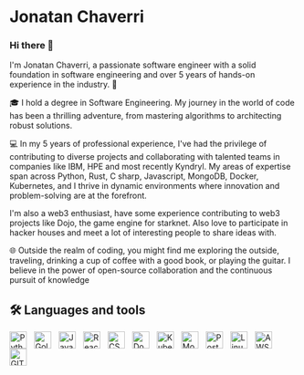 # Jonatan Chaverri

### Hi there 👋

I'm Jonatan Chaverri, a passionate software engineer with a solid foundation in software engineering and over 5 years of hands-on experience in the industry. 🚀

🎓 I hold a degree in Software Engineering. My journey in the world of code has been a thrilling adventure, from mastering algorithms to architecting robust solutions.

💻 In my 5 years of professional experience, I've had the privilege of contributing to diverse projects and collaborating with talented teams in companies like IBM, HPE and most recently Kyndryl. My areas of expertise span across Python, Rust, C sharp, Javascript, MongoDB, Docker, Kubernetes, and I thrive in dynamic environments where innovation and problem-solving are at the forefront.

I'm also a web3 enthusiast, have some experience contributing to web3 projects like Dojo, the game engine for starknet. Also love to participate in hacker houses and meet a lot of interesting people to share ideas with.

🌐 Outside the realm of coding, you might find me exploring the outside, traveling, drinking a cup of coffee with a good book, or playing the guitar. I believe in the power of open-source collaboration and the continuous pursuit of knowledge


## 🛠️ Languages and tools

<img align="left" style="padding-right:10px;" width="30px" src="https://cdn.jsdelivr.net/gh/devicons/devicon/icons/python/python-original.svg" title="Python" />
<img align="left" style="padding-right:10px;" width="30px" src="https://cdn.jsdelivr.net/gh/devicons/devicon/icons/go/go-original-wordmark.svg" title="Golang"/>
<img align="left" style="padding-right:10px;" width="30px" src="https://cdn.jsdelivr.net/gh/devicons/devicon/icons/javascript/javascript-original.svg" title="Javascript"/>
<img align="left" style="padding-right:10px;" width="30px" src="https://cdn.jsdelivr.net/gh/devicons/devicon/icons/react/react-original.svg" title="React"/>
<img align="left" style="padding-right:10px;" width="30px" src="https://cdn.jsdelivr.net/gh/devicons/devicon/icons/csharp/csharp-original.svg" title="CSharp"/>
<img align="left" style="padding-right:10px;" width="30px" src="https://cdn.jsdelivr.net/gh/devicons/devicon/icons/docker/docker-original.svg" title="Docker"/>
<img align="left" style="padding-right:10px;" width="30px" src="https://cdn.jsdelivr.net/gh/devicons/devicon/icons/kubernetes/kubernetes-plain.svg" title="Kubernetes"/>
<img align="left" style="padding-right:10px;" width="30px" src="https://cdn.jsdelivr.net/gh/devicons/devicon/icons/mongodb/mongodb-original-wordmark.svg" title="MongoDB" />
<img align="left" style="padding-right:10px;" width="30px" src="https://cdn.jsdelivr.net/gh/devicons/devicon/icons/postgresql/postgresql-original.svg" title="PostgreSQL" />
<img align="left" style="padding-right:10px;" width="30px" src="https://cdn.jsdelivr.net/gh/devicons/devicon/icons/linux/linux-original.svg" title="Linux" />
<img align="left" style="padding-right:10px;" width="30px" src="https://cdn.jsdelivr.net/gh/devicons/devicon/icons/amazonwebservices/amazonwebservices-plain-wordmark.svg" title="AWS" />
<img align="left" style="padding-right:10px;" width="30px" src="https://cdn.jsdelivr.net/gh/devicons/devicon/icons/git/git-plain-wordmark.svg" title="GIT" />

<!--
**Jonatan-Chaverri/Jonatan-Chaverri** is a ✨ _special_ ✨ repository because its `README.md` (this file) appears on your GitHub profile.

Here are some ideas to get you started:

- 🔭 I’m currently working on ...
- 🌱 I’m currently learning ...
- 👯 I’m looking to collaborate on ...
- 🤔 I’m looking for help with ...
- 💬 Ask me about ...
- 📫 How to reach me: ...
- 😄 Pronouns: ...
- ⚡ Fun fact: ...
-->
